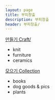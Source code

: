 ```yaml
---
layout: page
title: 부피창출
description: 부피창출
header: 부피창출/
---
```


[만들기 Craft/](/category-craft)
* knit
* furniture
* ceramics


[모으기 Collection](/category-collection)
* books
* dog goods & pics
* plants
